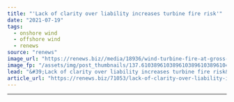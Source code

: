 ```yaml
---
title: "'Lack of clarity over liability increases turbine fire risk'"
date: "2021-07-19"
tags: 
  - onshore wind
  - offshore wind
  - renews
source: "renews"
image_url: "https://renews.biz//media/18936/wind-turbine-fire-at-gross-eilstorf-wind-farm-credit-international-association-for-fire-safety-science.jpg?mode=crop&width=770&heightratio=0.6103896103896103896103896104&slimmage=true"
image_fp: "/assets/img/post_thumbnails/137.6103896103896103896103896104&slimmage=true"
lead: "&#39;Lack of clarity over liability increases turbine fire risk&#39;"
article_url: "https://renews.biz/71053/lack-of-clarity-over-liability-increases-turbine-fire-risk/"
---
```


---
